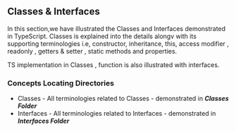 ## Classes & Interfaces

In this section,we have illustrated the Classes and Interfaces demonstrated in TypeScript.
Classes is explained into the details alongv with its supporting terminologies i.e,
constructor, inheritance, this, access modifier , readonly , getters & setter , static methods and properties. 

TS implementation in Classes , function is also illustrated with interfaces.

### Concepts Locating Directories

* Classes - All terminologies related to Classes - demonstrated in ***Classes Folder***
* Interfaces - All terminologies related to Interfaces - demonstrated in ***Interfaces Folder***